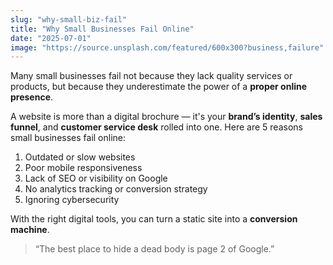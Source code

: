 ```yaml
---
slug: "why-small-biz-fail"
title: "Why Small Businesses Fail Online"
date: "2025-07-01"
image: "https://source.unsplash.com/featured/600x300?business,failure"
---
```


Many small businesses fail not because they lack quality services or products, but because they underestimate the power of a **proper online presence**.

A website is more than a digital brochure — it's your **brand’s identity**, **sales funnel**, and **customer service desk** rolled into one. Here are 5 reasons small businesses fail online:

1. Outdated or slow websites
2. Poor mobile responsiveness
3. Lack of SEO or visibility on Google
4. No analytics tracking or conversion strategy
5. Ignoring cybersecurity

With the right digital tools, you can turn a static site into a **conversion machine**.

> “The best place to hide a dead body is page 2 of Google.”
